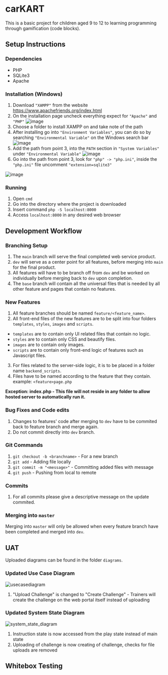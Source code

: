 # carKART
This is a basic project for children aged 9 to 12 to learning programming through gamification (code blocks).

## Setup Instructions
### Dependencies
- PHP 
- SQLite3
- Apache

### Installation (Windows)
1. Download `"XAMPP"` from the website https://www.apachefriends.org/index.html 
2. On the installation page uncheck everything expect for `"Apache"` and `"PHP"`
![image](https://user-images.githubusercontent.com/33278298/144864710-3c5d4f79-048f-4807-aaf3-2de491165b64.png)
3. Choose a folder to install XAMPP on and take note of the path
4. After installing go into `"Environment Variables"`, you can do so by searching `"Environmental Variable"` on the Windows search bar
![image](https://user-images.githubusercontent.com/33278298/144865278-9d82c233-bc08-4a37-b3d7-4ddd3c18276f.png)
5. Add the path from point 3, into the `PATH` section in `"System Variables"` under `"Environmental Variable"`
![image](https://user-images.githubusercontent.com/33278298/144865694-c095112d-82f0-4b5f-8f76-f2cfe7aacaca.png)
6. Go into the path from point 3, look for `"php" -> "php.ini"`, inside the `"php.ini"` file uncomment `"extension=sqlite3"`

![image](https://user-images.githubusercontent.com/33278298/144866302-0edd5f11-82bc-48da-9ae6-2e5a724d16ae.png)

### Running
1. Open `cmd`
2. Go into the directory where the project is downloaded
3. Insert command `php -S localhost:8000`
4. Access `localhost:8000` in any desired web browser

## Development Workflow
### Branching Setup
1. The `main` branch will serve the final completed web service product.
1. `dev` will serve as a center point for all features, before merging into `main` for the final product. 
2. All features will have to be branch off from `dev` and be worked on individually before merging back to `dev` upon completion.
3. The `base` branch will contain all the universal files that is needed by all other feature and pages that contain no features.

### New Features
1. All feature branches should be named `feature/<feature_name>`.
2. All front-end files of the new features are to be split into four folders `templates`, `styles`, `images` and `scripts`.
- `templates` are to contain only UI related files that contain no logic.
- `styles` are to contain only CSS and beautify files.
- `images` are to contain only images.
- `scripts` are to contain only front-end logic of features such as Javascript files.
3. For files related to the server-side logic, it is to be placed in a folder name `backend_scripts`.
4. Files have to be named according to the feature that they contain. example: `<feature>page.php`

**Exception: index.php - This file will not reside in any folder to allow hosted server to automatically run it.**

### Bug Fixes and Code edits
1. Changes to features' code after merging to `dev` have to be commited back to feature branch and merge again.
2. Do not commit directly into `dev` branch. 

### Git Commands
1. `git checkout -b <branchname>` - For a new branch
2. `git add` - Adding file locally
3. `git commit -m "<message>"` - Committing added files with message
4. `git push` - Pushing from local to remote

### Commits
1. For all commits please give a descriptive message on the update commited. 

### Merging into `master`
Merging into `master` will only be allowed when every feature branch have been completed and merged into `dev`.
    

## UAT 
Uploaded diagrams can be found in the folder `diagrams`.

### Updated Use Case Diagram
![usecasediagram](https://user-images.githubusercontent.com/33278298/144854681-48e9a177-552b-453d-954d-29faa66bbe73.png)
1. "Upload Challenge" is changed to "Create Challenge" - Trainers will create the challenge on the web portal itself instead of uploading

### Updated System State Diagram
![system_state_diagram](https://user-images.githubusercontent.com/33278298/144854700-a89bdaf5-20ba-45c7-9359-378524571c73.png)
1. Instruction state is now accessed from the play state instead of main state
2. Uploading of challenge is now creating of challenge, checks for file uploads are removed 


## Whitebox Testing
